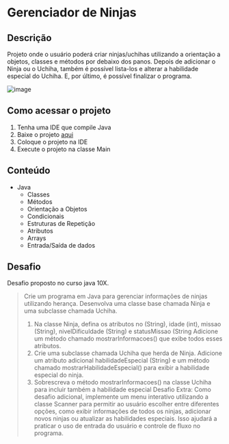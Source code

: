 # Gerenciador de Ninjas
## Descrição
Projeto onde o usuário poderá criar ninjas/uchihas utilizando a orientação a objetos, classes e métodos por debaixo dos panos. Depois de adicionar o Ninja ou o Uchiha, também é possível lista-los e alterar a habilidade especial do Uchiha. E, por último, é possível finalizar o programa.

![image](https://github.com/user-attachments/assets/4a47c62a-0a9d-48cb-88b8-ec2ed2aad4d9)
## Como acessar o projeto
1. Tenha uma IDE que compile Java
2. Baixe o projeto <a href="https://github.com/LucasDevRJ/gerenciadorDeNinjas/archive/refs/heads/main.zip">aqui</a>
3. Coloque o projeto na IDE
4. Execute o projeto na classe Main
## Conteúdo
* Java
  * Classes
  * Métodos
  * Orientação a Objetos
  * Condicionais
  * Estruturas de Repetição
  * Atributos
  * Arrays
  * Entrada/Saída de dados
## Desafio
Desafio proposto no curso java 10X.
> Crie um programa em Java para gerenciar informações de ninjas utilizando herança. Desenvolva uma classe base chamada Ninja e uma subclasse chamada Uchiha.
> 1. Na classe Ninja, defina os atributos no (String), idade (int), missao (String), nivelDificuldade (String) e statusMissao (String Adicione um método chamado mostrarInformacoes() que exibe todos esses atributos.
> 2. Crie uma subclasse chamada Uchiha que herda de Ninja. Adicione um atributo adicional habilidadeEspecial (String) e um método chamado mostrarHabilidadeEspecial() para exibir a habilidade especial do ninja.
> 3.  Sobrescreva o método mostrarInformacoes() na classe Uchiha para incluir também a habilidade especial
> Desafio Extra: Como desafio adicional, implemente um menu interativo utilizando a classe Scanner para permitir ao usuário escolher entre diferentes opções, como exibir informações de todos os ninjas, adicionar novos ninjas ou atualizar as habilidades especiais. Isso ajudará a praticar o uso de entrada do usuário e controle de fluxo no programa.
